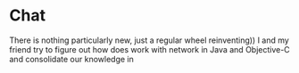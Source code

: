 # Chat
There is nothing particularly new, just a regular wheel reinventing))
I and my friend try to figure out how does work with network in Java and Objective-C and consolidate our knowledge in
